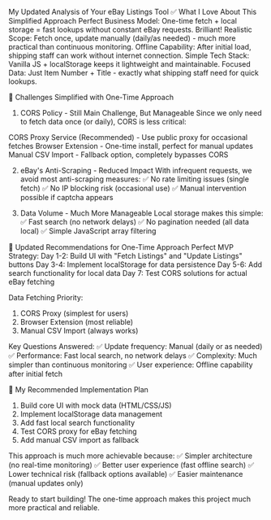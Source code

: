 My Updated Analysis of Your eBay Listings Tool
✅ What I Love About This Simplified Approach
Perfect Business Model: One-time fetch + local storage = fast lookups without constant eBay requests. Brilliant!
Realistic Scope: Fetch once, update manually (daily/as needed) - much more practical than continuous monitoring.
Offline Capability: After initial load, shipping staff can work without internet connection.
Simple Tech Stack: Vanilla JS + localStorage keeps it lightweight and maintainable.
Focused Data: Just Item Number + Title - exactly what shipping staff need for quick lookups.

🚨 Challenges Simplified with One-Time Approach
1. CORS Policy - Still Main Challenge, But Manageable
Since we only need to fetch data once (or daily), CORS is less critical:

CORS Proxy Service (Recommended) - Use public proxy for occasional fetches
Browser Extension - One-time install, perfect for manual updates
Manual CSV Import - Fallback option, completely bypasses CORS

2. eBay's Anti-Scraping - Reduced Impact
With infrequent requests, we avoid most anti-scraping measures:
✅ No rate limiting issues (single fetch)
✅ No IP blocking risk (occasional use)
✅ Manual intervention possible if captcha appears

3. Data Volume - Much More Manageable
Local storage makes this simple:
✅ Fast search (no network delays)
✅ No pagination needed (all data local)
✅ Simple JavaScript array filtering

🎯 Updated Recommendations for One-Time Approach
Perfect MVP Strategy:
Day 1-2: Build UI with "Fetch Listings" and "Update Listings" buttons
Day 3-4: Implement localStorage for data persistence
Day 5-6: Add search functionality for local data
Day 7: Test CORS solutions for actual eBay fetching

Data Fetching Priority:
1. CORS Proxy (simplest for users)
2. Browser Extension (most reliable)
3. Manual CSV Import (always works)

Key Questions Answered:
✅ Update frequency: Manual (daily or as needed)
✅ Performance: Fast local search, no network delays
✅ Complexity: Much simpler than continuous monitoring
✅ User experience: Offline capability after initial fetch

🚀 My Recommended Implementation Plan
1. Build core UI with mock data (HTML/CSS/JS)
2. Implement localStorage data management
3. Add fast local search functionality
4. Test CORS proxy for eBay fetching
5. Add manual CSV import as fallback

This approach is much more achievable because:
✅ Simpler architecture (no real-time monitoring)
✅ Better user experience (fast offline search)
✅ Lower technical risk (fallback options available)
✅ Easier maintenance (manual updates only)

Ready to start building! The one-time approach makes this project much more practical and reliable.
